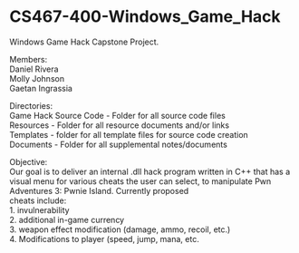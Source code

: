 # CS467-400-Windows_Game_Hack  
Windows Game Hack Capstone Project.  

Members:  
Daniel Rivera  
Molly Johnson  
Gaetan Ingrassia  

Directories:  
Game Hack Source Code - Folder for all source code files  
Resources - Folder for all resource documents and/or links  
Templates - folder for all template files for source code creation  
Documents - Folder for all supplemental notes/documents  

Objective:  
Our goal is to deliver an internal .dll hack program written in C++ that has 
a visual menu for various cheats the user can select, to manipulate 
Pwn Adventures 3: Pwnie Island. Currently proposed   
cheats include:  
	1. invulnerability  
	2. additional in-game currency  
	3. weapon effect modification (damage, ammo, recoil, etc.)  
	4. Modifications to player (speed, jump, mana, etc.  


